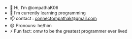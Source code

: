 - 👋 Hi, I’m @ompathaK06
- 🌱 I’m currently learning programming
- 📫 contact : connectompathak@gmail.com
- 😄 Pronouns: he/him
- ⚡ Fun fact: omw to be the greatest programmer ever lived

<!---
ompathaK06/ompathaK06 is a ✨ special ✨ repository because its `README.md` (this file) appears on your GitHub profile.
You can click the Preview link to take a look at your changes.
--->
